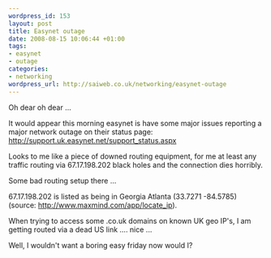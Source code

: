 ```yaml
--- 
wordpress_id: 153
layout: post
title: Easynet outage
date: 2008-08-15 10:06:44 +01:00
tags: 
- easynet
- outage
categories: 
- networking
wordpress_url: http://saiweb.co.uk/networking/easynet-outage
---
```

Oh dear oh dear ...

It would appear this morning easynet is have some major issues reporting a major network outage on their status page: <a href="http://support.uk.easynet.net/support_status.aspx">http://support.uk.easynet.net/support_status.aspx</a>

Looks to me like a piece of downed routing equipment, for me at least any traffic routing via 67.17.198.202 black holes and the connection dies horribly.

Some bad routing setup there ... 

67.17.198.202 is listed as being in Georgia Atlanta (33.7271 -84.5785) (source: <a href="http://www.maxmind.com/app/locate_ip">http://www.maxmind.com/app/locate_ip</a>).

When trying to access some .co.uk domains on known UK geo IP's, I am getting routed via a dead US link .... nice ...

Well, I wouldn't want a boring easy friday now would I?
